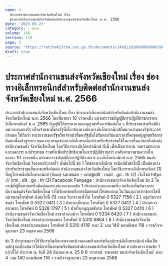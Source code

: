 ```yaml
---
name: >-
  ประกาศสำนักงานขนส่งจังหวัดเชียงใหม่ เรื่อง
  ช่องทางอิเล็กทรอนิกส์สำหรับติดต่อสำนักงานขนส่งจังหวัดเชียงใหม่ พ.ศ. 2566
date: '2023-05-23'
category: ง พิเศษ
volume: 140
section: 118
page: 3
source: 'https://ratchakitcha.soc.go.th/documents/140D118S0000000000300.pdf'
draft: true
---
```


# ประกาศสำนักงานขนส่งจังหวัดเชียงใหม่ เรื่อง ช่องทางอิเล็กทรอนิกส์สำหรับติดต่อสำนักงานขนส่งจังหวัดเชียงใหม่ พ.ศ. 2566

ประกาศสำนักงานขนส่งจังหวัดเชียงใหม่ เรื่อง ช่องทางอิเล็กทรอนิกส์สำหรับติดต่อสำนักงานขนส่งจังหวัดเชียงใหม่ พ.ศ. 2566 โดยที่มาตรา 10 วรรคหนึ่ง แห่งพระราชบัญญัติการปฏิบัติราชการทางอิเล็กทรอนิกส์ พ.ศ. 2565 บัญญัติให้บรรดาคาขออนุญาตหรือการติดต่อใด ๆ ที่ประชาชนส่งหรือมีถึงหน่วยงานของรัฐ หรือเจ้าหน้าที่ของรัฐที่เกี่ยวข้องทางช่องทางอิเล็กทรอนิกส์ที่หน่วยงานของรัฐประกาศกาหนด ให้ถือว่า หน่วยงานของรัฐหรือเจ้าหน้าที่ของรัฐนั้นได้รับตามวันและเวลาที่คาขออนุญาตหรือการติดต่อนั้นเข้าสู่ระบบ สมควรกาหนดช่องทางอิเล็กทรอนิกส์สาหรับประชาชนใช้ในการยื่นคาขอหรือติดต่อสานักงานขนส่ง จังหวัดเชียงใหม่ โดยวิธีการทางอิเล็กทรอนิกส์ ทั้งนี้ เพื่อเป็นการอาน วยความสะดวกและลดภาระ แก่ประชาชน รวมทั้งเพิ่มประสิทธิภาพในการปฏิบัติราชการ อาศัยอานาจตามความในมาตรา 10 วรรคหนึ่ง แห่งพระราชบัญญัติการปฏิบัติราชการ ทางอิเล็กทรอนิกส์ พ.ศ. 2565 ขนส่งจังหวัดเชียงใหม่ จึงออกประกาศไว้ ดังต่อไปนี้ ข้อ 1 ให้ช่องทางอิเล็กท รอนิกส์ดังต่อไปนี้ เป็นช่องทางสำหรับประชาชนยื่นคาขอหรือติดต่อ สำนักงานขนส่งจังหวัดเชียงใหม่ โดยวิธีการทางอิเล็กทรอนิกส์ (1) ที่อยู่ไปรษณีย์อิเล็กทรอนิกส์ (อีเมล) saraban - cmi@dlt . mail . go . th (2) เว็บไซต์ https :// cmi . dlt . go . th (3) Facebook Fanpage : สำนักงานขนส่งจังหวัดเชียงใหม่ ข้อ 2 ในกรณีที่ผู้ยื่นคาขอหรือติดต่อมาทางช่องทางตามข้อ 1 ประสงค์จะสอบถามหรือ ขอรับคายืนยันจากสานักงานขนส่งจังหวัดเชียงใหม่ ว่าได้รับคาขอหรือการติดต่อแล้วให้สอบถาม ในวันและเวลาราชการได้ที่หมายเลขโทรศัพท์ ดังต่อไปนี้ (1) งานบ ริหารงานทั่วไป โทรศัพท์ 0 5327 7156 ( 2 ) กลุ่มวิชาการขนส่ง โทรศัพท์ 0 5327 0411 ( 3 ) ฝ่ายทะเบียนรถ โทรศัพท์ 0 5327 0412 ( 4 ) ฝ่ายตรวจสภาพรถ โทรศัพท์ 0 5328 1797 ( 5 ) ฝ่ายใบอนุญาตขับรถ โทรศัพท์ 0 5327 0410 ( 6 ) สำนักงานขนส่งจังหวัดเชียงใหม่ สาขาอำเภอฝาง โทรศัพท์ 0 5334 6420 ( 7 ) สำนักงานขนส่งจังหวัดเชียงใหม่ สาขาอำเภอจอมทอง โทรศัพท์ 0 5310 6864 ( 8 ) สำนักงานขนส่งจังหวัดเชียงใหม่ สาขาอำเภอแม่แตง โทรศัพท์ 0 5310 4119 ้ หนา 3 ่ เลม 140 ตอนพิเศษ 118 ง ราชกิจจานุเบกษา 23 พฤษภาคม 2566

ข้อ 3 ประชาชนอาจใช้วิธีการบันทึกภาพจากหน้าจอคอมพิวเตอร์หรืออุปกรณ์อิเล็กทรอนิกส์ เพื่อเป็นหลักฐานเบื้องต้นว่าได้มีการยื่นคาขอหรือติดต่อสานักงานขนส่งจังหวัดเชียงใหม่ ทางช่องทาง ตามข้อ 1 แล้วก็ได้ ประกาศ ณ วันที่ 24 มีนาคม พ.ศ. 25 6 6 วราภรณ์ วรพงศธร ขนส่งจังหวัดเชียงใหม่ ้ หนา 4 ่ เลม 140 ตอนพิเศษ 118 ง ราชกิจจานุเบกษา 23 พฤษภาคม 2566
